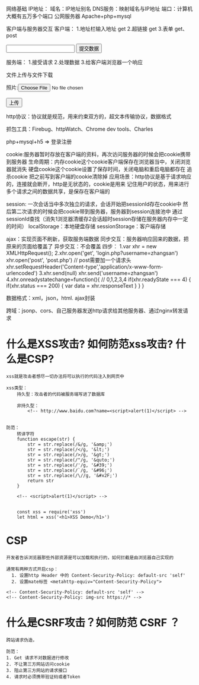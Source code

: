 网络基础
IP地址：
域名：IP地址别名
DNS服务：映射域名与IP地址
端口：计算机大概有五万多个端口
公网服务器 Apache+php+mysql


客户端与服务器交互
客户端： 1.地址栏输入地址 get  2.超链接 get 3.表单 get、post
<form action="06.php" method="post">
    <input type="text" name="username">
    <input type="submit" value="提交数据">
</form>
服务端： 1.接受请求 2.处理数据 3.给客户端浏览器一个响应

文件上传与文件下载
<form action="./api/02_post.php" method="post">
    照片:<input type="file" name="lifephoto"> <br> <br>
    <input type="submit" value="上传">
</form>

http协议：协议就是规范，用来约束双方的，超文本传输协议，数据格式

抓包工具：Firebug、httpWatch、Chrome dev tools、Charles 

php+mysql+h5 => 登录注册

cookie:服务器暂时存放在客户端的资料，再次访问服务器的时候会把cookie携带到服务器
        生命周期：内存cookie这个cookie客户端保存在浏览器当中，关闭浏览器就消失
                 硬盘cookie这个cookie设置了保存时间，关闭电脑和重启电脑都存在
                 追杀cookie 把之前写到客户端的cookie清除掉
        应用场景：http协议是基于请求响应的，连接就会断开，http是无状态的，cookie是用来
                 记住用户的状态，用来进行多个请求之间的数据共享，是保存在客户端的

session: 一次会话当中多次独立的请求，会话开始把sessionId存在cookie中
         然后第二次请求的时候会把cookie带到服务器，服务器到session连接池中
         通过sessionId查找（消失1浏览器清缓存2会话超时session存储在服务器内存中一定的时间）
localStorage：本地硬盘存储
sessionStorage：客户端存储

ajax：实现页面不刷新，获取服务端数据
    同步交互：服务器响应回来的数据，把原来的页面给覆盖了
    异步交互：不会覆盖
    四步：
        1.var xhr = new XMLHttpRequest();
        2.xhr.open('get', 'login.php?username=zhangsan')
          xhr.open('post', 'post.php')
          // post需要加一个请求头
          xhr.setRequestHeader('Content-type','application/x-www-form-urlencoded')
        3.xhr.send(null)
          xhr.send('username=zhangsan')
        4.xhr.onreadystatechange=function(){
            // 0,1,2,3,4
            if(xhr.readyState === 4) {
                if(xhr.status === 200) {
                    var data = xhr.responseText
                }
            }
        }

数据格式：xml，json，html. ajax封装

跨域：jsonp、cors、自己服务器发送http请求给其他服务器、通过nginx转发请求






# 什么是XSS攻击? 如何防范xss攻击? 什么是CSP?
    xss就是攻击者想尽一切办法将可以执行的代码注入到网页中

    xss类型：
        持久型：攻击者的代码被服务端写进了数据库

        非持久型：
            <!-- http://www.baidu.com?name=<script>alert(1)</script> -->


    防范：
        转译字符
        function escape(str) {
            str = str.replace(/&/g, '&amp;')
            str = str.replace(/</g, '&lt;')
            str = str.replace(/>/g, '&gt;')
            str = str.replace(/"/g, '&quto;')
            str = str.replace(/'/g, '&#39;')
            str = str.replace(/`/g, '&#96;')
            str = str.replace(/\//g, '&#x2F;')
            return str
        }
        
        <!-- <script>alert(1)</script> -->


        const xss = require('xss')
        let html = xss('<h1>XSS Demo</h1>')

# CSP
    开发者告诉浏览器那些外部资源是可以加载和执行的，如何拦截是由浏览器自己实现的

    通常有两种方式开启csp：
      1. 设置http Header 中的 Content-Security-Policy: default-src 'self'
      2. 设置mate标签 <metahttp-equiv="Content-Security-Policy">

    <!-- Content-Security-Policy: default-src 'self' -->
    <!-- Content-Security-Policy: img-src https://* -->




# 什么是CSRF攻击？如何防范 CSRF ？
    跨站请求伪造，

    防范：
    1. Get 请求不对数据进行修改
    2. 不让第三方网站访问cookie
    3. 阻止第三方网站的请求接口
    4. 请求时必须携带验证码或者Token
























